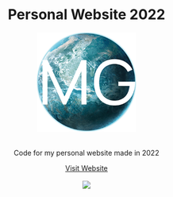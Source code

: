 <h1 align="center">Personal Website 2022</h1>

<div align="center">
  <a href="https://www.martingur.com">
    <img width="200" height="200" alt="cas" src="https://github.com/MartinGurasvili/Personal-Website-2022/blob/main/img/earth.png?raw=true">
  </a>



  <p align="center">
    <br>
    Code for my personal website made in 2022
    <br />
    </p>
   <center><a href="https://www.martingur.com">Visit Website</a></center>
   </div>
<br>
    

    
  

<div align="center">
  <a href="www.martingur.com">
    <img  src="https://user-images.githubusercontent.com/76784461/189243971-355dc1e5-b823-461e-b28f-6caff9e68707.gif">
  </a>
</div>

